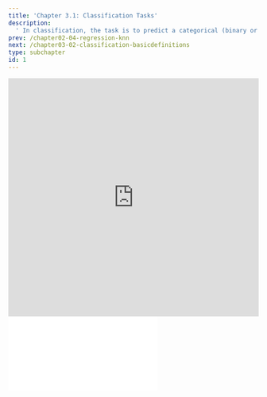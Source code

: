 ```yaml
---
title: 'Chapter 3.1: Classification Tasks'
description:
  ' In classification, the task is to predict a categorical (binary or multiclass) label. In this section, we illustrate the concept of classification with some typical examples.'
prev: /chapter02-04-regression-knn
next: /chapter03-02-classification-basicdefinitions
type: subchapter
id: 1
---
```


<exercise id="1" title="Video Lecture">

<iframe width="100%" height="480" src="https://www.youtube.com/embed/JhNydqlMVeE" frameborder="0" allow="accelerometer; autoplay; encrypted-media; gyroscope; picture-in-picture" allowfullscreen></iframe>

</exercise>

<exercise id="2" title="Slides">

<object data="pdfs/3/slides-classification-tasks.pdf" type="application/pdf" style="width:100%;height:480px">
    <embed src="pdfs/3/slides-classification-tasks.pdf" type="application/pdf" />
</object>

</exercise>



